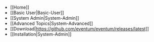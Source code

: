 * [[Home]]
* [[Basic User|Basic-User]]
* [[System Admin|System-Admin]]
* [[Advanced Topics|System-Advanced]]
* [[Download|https://github.com/eventum/eventum/releases/latest]]
* [[Installation|System-Admin]]